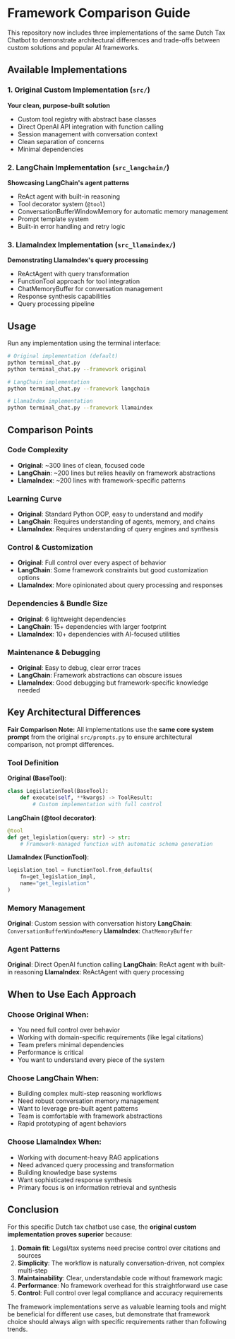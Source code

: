 # Framework Comparison Guide

This repository now includes three implementations of the same Dutch Tax Chatbot to demonstrate architectural differences and trade-offs between custom solutions and popular AI frameworks.

## Available Implementations

### 1. Original Custom Implementation (`src/`)
**Your clean, purpose-built solution**
- Custom tool registry with abstract base classes
- Direct OpenAI API integration with function calling
- Session management with conversation context
- Clean separation of concerns
- Minimal dependencies

### 2. LangChain Implementation (`src_langchain/`)
**Showcasing LangChain's agent patterns**
- ReAct agent with built-in reasoning
- Tool decorator system (`@tool`)
- ConversationBufferWindowMemory for automatic memory management
- Prompt template system
- Built-in error handling and retry logic

### 3. LlamaIndex Implementation (`src_llamaindex/`)
**Demonstrating LlamaIndex's query processing**
- ReActAgent with query transformation
- FunctionTool approach for tool integration
- ChatMemoryBuffer for conversation management
- Response synthesis capabilities
- Query processing pipeline

## Usage

Run any implementation using the terminal interface:

```bash
# Original implementation (default)
python terminal_chat.py
python terminal_chat.py --framework original

# LangChain implementation
python terminal_chat.py --framework langchain

# LlamaIndex implementation  
python terminal_chat.py --framework llamaindex
```


## Comparison Points

### Code Complexity
- **Original**: ~300 lines of clean, focused code
- **LangChain**: ~200 lines but relies heavily on framework abstractions
- **LlamaIndex**: ~200 lines with framework-specific patterns

### Learning Curve
- **Original**: Standard Python OOP, easy to understand and modify
- **LangChain**: Requires understanding of agents, memory, and chains
- **LlamaIndex**: Requires understanding of query engines and synthesis

### Control & Customization
- **Original**: Full control over every aspect of behavior
- **LangChain**: Some framework constraints but good customization options
- **LlamaIndex**: More opinionated about query processing and responses

### Dependencies & Bundle Size
- **Original**: 6 lightweight dependencies
- **LangChain**: 15+ dependencies with larger footprint
- **LlamaIndex**: 10+ dependencies with AI-focused utilities

### Maintenance & Debugging
- **Original**: Easy to debug, clear error traces
- **LangChain**: Framework abstractions can obscure issues
- **LlamaIndex**: Good debugging but framework-specific knowledge needed

## Key Architectural Differences

**Fair Comparison Note:** All implementations use the **same core system prompt** from the original `src/prompts.py` to ensure architectural comparison, not prompt differences.

### Tool Definition

**Original (BaseTool)**:
```python
class LegislationTool(BaseTool):
    def execute(self, **kwargs) -> ToolResult:
        # Custom implementation with full control
```

**LangChain (@tool decorator)**:
```python
@tool
def get_legislation(query: str) -> str:
    # Framework-managed function with automatic schema generation
```

**LlamaIndex (FunctionTool)**:
```python
legislation_tool = FunctionTool.from_defaults(
    fn=get_legislation_impl,
    name="get_legislation"
)
```

### Memory Management

**Original**: Custom session with conversation history
**LangChain**: `ConversationBufferWindowMemory`
**LlamaIndex**: `ChatMemoryBuffer`

### Agent Patterns

**Original**: Direct OpenAI function calling
**LangChain**: ReAct agent with built-in reasoning
**LlamaIndex**: ReActAgent with query processing

## When to Use Each Approach

### Choose Original When:
- You need full control over behavior
- Working with domain-specific requirements (like legal citations)
- Team prefers minimal dependencies
- Performance is critical
- You want to understand every piece of the system

### Choose LangChain When:
- Building complex multi-step reasoning workflows
- Need robust conversation memory management
- Want to leverage pre-built agent patterns
- Team is comfortable with framework abstractions
- Rapid prototyping of agent behaviors

### Choose LlamaIndex When:
- Working with document-heavy RAG applications
- Need advanced query processing and transformation
- Building knowledge base systems
- Want sophisticated response synthesis
- Primary focus is on information retrieval and synthesis

## Conclusion

For this specific Dutch tax chatbot use case, the **original custom implementation proves superior** because:

1. **Domain fit**: Legal/tax systems need precise control over citations and sources
2. **Simplicity**: The workflow is naturally conversation-driven, not complex multi-step
3. **Maintainability**: Clear, understandable code without framework magic
4. **Performance**: No framework overhead for this straightforward use case
5. **Control**: Full control over legal compliance and accuracy requirements

The framework implementations serve as valuable learning tools and might be beneficial for different use cases, but demonstrate that framework choice should always align with specific requirements rather than following trends.